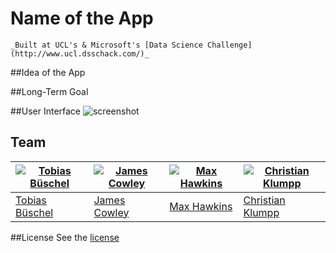 # Name of the App
```
_Built at UCL's & Microsoft's [Data Science Challenge](http://www.ucl.dsschack.com/)_
```

##Idea of the App

##Long-Term Goal

##User Interface
![screenshot](https://github.com/tobiasbueschel/prolix/blob/master/screenshot.png)

## Team

[![Tobias Büschel](https://avatars1.githubusercontent.com/u/13087421?v=3&s=460)](https://github.com/tobiasbueschel) | [![James Cowley](https://avatars1.githubusercontent.com/u/8167861?v=3&s=460)](https://github.com/JamesCowley) | [![Max Hawkins](https://avatars0.githubusercontent.com/u/16978581?v=3&s=460)](https://github.com/mlh53) | [![Christian Klumpp](https://avatars2.githubusercontent.com/u/9082169?v=3&s=460)](https://github.com/chris1cartman)
---|---|---|---
[Tobias Büschel](https://github.com/tobiasbueschel) | [James Cowley](https://github.com/JamesCowley) | [Max Hawkins](https://github.com/mlh53) | [Christian Klumpp](https://github.com/chris1cartman)


##License
See the [license](https://github.com/tobiasbueschel/prolix/blob/master/LICENSE)


